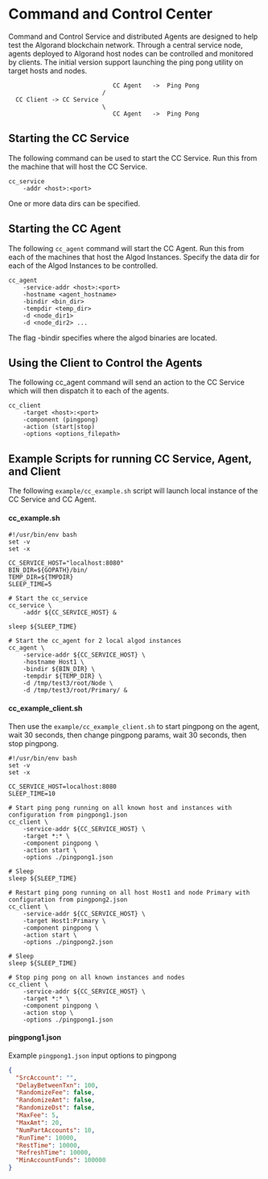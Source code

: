 # Command and Control Center

Command and Control Service and distributed Agents are designed to help test the Algorand blockchain network.  Through a central service node, agents deployed to Algorand host nodes can be controlled and monitored by clients.
The initial version support launching the ping pong utility on target hosts and nodes.

```
                             CC Agent   ->  Ping Pong
                          /   
  CC Client -> CC Service  
                          \  
                             CC Agent   ->  Ping Pong 
```

## Starting the CC Service
The following command can be used to start the CC Service.  Run this from the machine that will host the CC Service.
```Shell
cc_service 
    -addr <host>:<port> 
```

One or more data dirs can be specified.

## Starting the CC Agent
The following `cc_agent` command will start the CC Agent. Run this from each of the machines that host the Algod Instances. Specify the data dir for each of the Algod Instances to be controlled.
```Shell
cc_agent 
    -service-addr <host>:<port> 
    -hostname <agent_hostname> 
    -bindir <bin_dir> 
    -tempdir <temp_dir>
    -d <node_dir1> 
    -d <node_dir2> ...
```

The flag -bindir specifies where the algod binaries are located.

## Using the Client to Control the Agents  
The following cc_agent command will send an action to the CC Service which will then dispatch it to each of the agents.
```Shell
cc_client 
    -target <host>:<port> 
    -component (pingpong) 
    -action (start|stop)  
    -options <options_filepath>
```

## Example Scripts for running CC Service, Agent, and Client
The following `example/cc_example.sh` script will launch local instance of the CC Service and CC Agent.

#### cc_example.sh
```Shell
#!/usr/bin/env bash
set -v
set -x

CC_SERVICE_HOST="localhost:8080"
BIN_DIR=${GOPATH}/bin/
TEMP_DIR=${TMPDIR}
SLEEP_TIME=5

# Start the cc_service
cc_service \
    -addr ${CC_SERVICE_HOST} &

sleep ${SLEEP_TIME}

# Start the cc_agent for 2 local algod instances
cc_agent \
    -service-addr ${CC_SERVICE_HOST} \
    -hostname Host1 \
    -bindir ${BIN_DIR} \
    -tempdir ${TEMP_DIR} \
    -d /tmp/test3/root/Node \
    -d /tmp/test3/root/Primary/ &
```

#### cc_example_client.sh
Then use the `example/cc_example_client.sh` to start pingpong on the agent, wait 30 seconds, then change pingpong params, wait 30 seconds, then stop pingpong.

```Shell
#!/usr/bin/env bash
set -v
set -x

CC_SERVICE_HOST=localhost:8080
SLEEP_TIME=10

# Start ping pong running on all known host and instances with configuration from pingpong1.json
cc_client \
    -service-addr ${CC_SERVICE_HOST} \
    -target *:* \
    -component pingpong \
    -action start \
    -options ./pingpong1.json

# Sleep 
sleep ${SLEEP_TIME}

# Restart ping pong running on all host Host1 and node Primary with configuration from pingpong2.json
cc_client \
    -service-addr ${CC_SERVICE_HOST} \
    -target Host1:Primary \
    -component pingpong \
    -action start \
    -options ./pingpong2.json

# Sleep 
sleep ${SLEEP_TIME}

# Stop ping pong on all known instances and nodes
cc_client \
    -service-addr ${CC_SERVICE_HOST} \
    -target *:* \
    -component pingpong \
    -action stop \
    -options ./pingpong1.json

```
#### pingpong1.json
Example `pingpong1.json` input options to pingpong 

```Json
{
  "SrcAccount": "",
  "DelayBetweenTxn": 100,
  "RandomizeFee": false,
  "RandomizeAmt": false,
  "RandomizeDst": false,
  "MaxFee": 5,
  "MaxAmt": 20,
  "NumPartAccounts": 10,
  "RunTime": 10000,
  "RestTime": 10000,
  "RefreshTime": 10000,
  "MinAccountFunds": 100000
}
```
